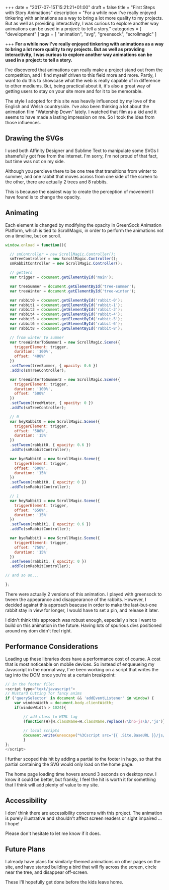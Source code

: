 +++
date = "2017-07-15T15:21:21+01:00"
draft = false
title = "First Steps with Story Animations"
description = "For a while now I've really enjoyed tinkering with animations as a way to bring a lot more quality to my projects. But as well as providing interactivity, I was curious to explore another way animations can be used in a project: to tell a story."
categories = [
  "development"
]
tags = [ 
    "animation", 
    "svg",
    "greensock",
    "scrollmagic"
]

+++
**For a while now I've really enjoyed tinkering with animations as a way to bring a lot more quality to my projects. But as well as providing interactivity, I was curious to explore another way animations can be used in a project: to tell a story.**

I've discovered that animations can really make a project stand out from the competition, and I find myself driven to this field more and more. Partly, I want to do this to showcase what the web is really capable of in difference to other mediums. But, being practical about it, it's also a great way of getting users to stay on your site more and for it to be memorable.

The style I adopted for this site was heavily influenced by my love of the English and Welsh countryside. I've also been thinking a lot about the animation film "Watership Down" lately. I watched that film as a kid and it seems to have made a lasting impression on me. So I took the idea from those influences.

## Drawing the SVGs

I used both Affinity Designer and Sublime Text to manipulate some SVGs I shamefully got free from the internet. I'm sorry, I'm not proud of that fact, but time was not on my side.

Although you percieve there to be one tree that transitions from winter to summer, and one rabbit that moves across from one side of the screen to the other, there are actually 2 trees and 8 rabbits.

This is because the easiest way to create the perception of movement I have found is to change the opacity.

## Animating

Each element is changed by modifying the opacity in GreenSock Animation Platform, which is tied to ScrollMagic, in order to perform the animations not on a timeline, but on scroll.

```js
window.onload = function(){

  // smController = new ScrollMagic.Controller();
  smTreeController = new ScrollMagic.Controller();
  smRabbitController = new ScrollMagic.Controller();

  // getters
  var trigger = document.getElementById('main');

  var treeSummer = document.getElementById('tree-summer');
  var treeWinter = document.getElementById('tree-winter');

  var rabbit0 = document.getElementById('rabbit-0');
  var rabbit1 = document.getElementById('rabbit-1');
  var rabbit3 = document.getElementById('rabbit-3');
  var rabbit4 = document.getElementById('rabbit-4');
  var rabbit5 = document.getElementById('rabbit-5');
  var rabbit6 = document.getElementById('rabbit-6');
  var rabbit8 = document.getElementById('rabbit-8');

  // from winter to summer
  var treeWinterToSummer1 = new ScrollMagic.Scene({
    triggerElement: trigger,
    duration: '100%',
    offset: '400%'
  })
  .setTween(treeSummer, { opacity: 0.6 })
  .addTo(smTreeController);

  var treeWinterToSummer2 = new ScrollMagic.Scene({
    triggerElement: trigger,
    duration: '100%',
    offset: '500%'
  })
  .setTween(treeWinter, { opacity: 0 })
  .addTo(smTreeController);

  // 0
  var heyRabbit0 = new ScrollMagic.Scene({
    triggerElement: trigger,
    offset: '500%',
    duration: '15%'
  })
  .setTween(rabbit0, { opacity: 0.6 })
  .addTo(smRabbitController);

  var byeRabbit0 = new ScrollMagic.Scene({
    triggerElement: trigger,
    offset: '600%',
    duration: '15%'
  })
  .setTween(rabbit0, { opacity: 0 })
  .addTo(smRabbitController);

  // 1
  var heyRabbit1 = new ScrollMagic.Scene({
    triggerElement: trigger,
    offset: '650%',
    duration: '15%'
  })
  .setTween(rabbit1, { opacity: 0.6 })
  .addTo(smRabbitController);

  var byeRabbit1 = new ScrollMagic.Scene({
    triggerElement: trigger,
    offset: '750%',
    duration: '15%'
  })
  .setTween(rabbit1, { opacity: 0 })
  .addTo(smRabbitController);

// and so on...

};
```
There were actually 2 versions of this animation. I played with greensock to tween the appearance and disappearance of the rabbits. However, I decided against this approach beacuse in order to make the last-but-one rabbit stay in view for longer, I would have to set a pin, and release it later.

I didn't think this approach was robust enough, especially since I want to build on this animation in the future. Having lots of spurious divs positioned around my dom didn't feel right.

## Performance Considerations

Loading up these libraries does have a performance cost of course. A cost that is most noticeable on mobile devices. So instead of enqueueing my Javascript in the normal way, I've been working on a script that writes the tag into the DOM once you're at a certain breakpoint: 

```js
// in the footer file:
<script type="text/javascript">
// Mustard Cutting for fancy anims
if ('querySelector' in document && 'addEventListener' in window) {
    var windowWidth = document.body.clientWidth;
    if(windowWidth > 1024){

        // add class to HTML tag
        (function(H){H.className=H.className.replace(/\bno-js\b/,'js')})(document.documentElement);

        // local scripts
        document.write(unescape("%3Cscript src='{{ .Site.BaseURL }}/js/deliciousreverie-noncriticalscripts.min.js' type='text/javascript' defer%3E%3C/script%3E"));
        }
};
</script>
```

I further scoped this hit by adding a partial to the footer in hugo, so that the partial containing the SVG would only load on the home page.

The home page loading time hovers around 3 seconds on desktop now. I know it could be better, but frankly, I feel the hit is worth it for something that I think will add plenty of value to my site.

## Accessibility

I don' think there are accessibility concerns with this project. The animation is purely illustrative and shouldn't affect screen readers or sight impaired ... I hope!

Please don't hesitate to let me know if it does.

## Future Plans

I already have plans for similarly-themed animations on other pages on the site, and have started building a bird that will fly across the screen, circle near the tree, and disappear off-screen.

These I'll hopefully get done before the kids leave home.